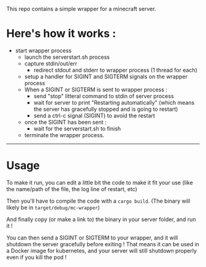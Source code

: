 This repo contains a simple wrapper for a minecraft server.

# Here's how it works : 

- start wrapper process
  - launch the serverstart.sh process
  - capture stdin/out/err
    - redirect stdout and stderr to wrapper process (1 thread for each)
  - setup a handler for SIGINT and SIGTERM signals on the wrapper process
  - When a SIGINT or SIGTERM is sent to wrapper process :
    - send "stop" litteral command to stdin of server process
    - wait for server to print "Restarting automatically" (which means the server has gracefully stopped and is going to restart)
    - send a ctrl-c signal (SIGINT) to avoid the restart
  - once the SIGINT has been sent :
    - wait for the serverstart.sh to finish
  - terminate the wrapper process.

---

# Usage

To make it run, you can edit a little bit the code to make it fit your use (like the name/path of the file, the log line of restart, etc)   

Then you'll have to compile the code with a `cargo build`. (The binary will likely be in `target/debug/mc-wrapper`)   

And finally copy (or make a link to) the binary in your server folder, and run it !   

You can then send a SIGINT or SIGTERM to your wrapper, and it will shutdown the server gracefully before exiting ! That means it can be used in a Docker image for kubernetes, and your server will still shutdown properly even if you kill the pod !
